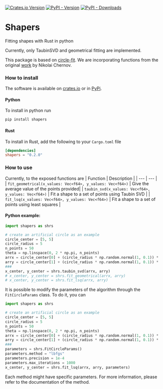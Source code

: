[![Crates.io Version](https://img.shields.io/crates/v/shapers)](https://crates.io/crates/shapers)
[![PyPI - Version](https://img.shields.io/pypi/v/shapers)](https://pypi.org/project/shapers/)
[![PyPI - Downloads](https://img.shields.io/pypi/dm/shapers)](https://pypi.org/project/shapers/)
# Shapers
Fitting shapes with Rust in python

Currently, only TaubinSVD and geometrical fitting are implemented. 

This package is based on [circle-fit](https://github.com/AlliedToasters/circle-fit/). We are incorporating functions from the original [work](https://people.cas.uab.edu/~mosya/cl/MATLABcircle.html) by Nikolai Chernov.


### How to install
The software is available on [crates.io](https://crates.io/crates/shapers) or in [PyPi](https://pypi.org/project/shapers/).
#### Python
To install in python run
```bash
pip install shapers
```

#### Rust
To install in Rust, add the following to your `Cargo.toml` file
```toml
[dependencies]
shapers = "0.2.0"
```


### How to use 
Currently, to the exposed functions are
| Function | Description |
| --- | --- |
| `fit_geometrical(x_values: Vec<f64>, y_values: Vec<f64>)` | Give the average value of the points provided|
| `taubin_svd(x_values: Vec<f64>, y_values: Vec<f64>)` | Fit a shape to a set of points using Taubin SVD |
| `fit_lsq(x_values: Vec<f64>, y_values: Vec<f64>)` | Fit a shape to a set of points using least squares |


#### Python example:
```python
import shapers as shrs

# create an artificial circle as an example
circle_center = [5, 5]
circle_radius = 5
n_points = 50
theta = np.linspace(0, 2 * np.pi, n_points)
arrx = circle_center[0] + (circle_radius * np.random.normal(1, 0.1)) * np.cos(theta)
arry = circle_center[1] + (circle_radius * np.random.normal(1, 0.1)) * np.sin(theta)
###
x_center, y_center = shrs.taubin_svd(arrx, arry)
# x_center, y_center = shrs.fit_geometrical(arrx, arry)
# x_center, y_center = shrs.fit_lsq(arrx, arry)
```

It is possible to modify the parameters of the algorithm through the `FitCircleParams` class. To do it, you can
```python
import shapers as shrs

# create an artificial circle as an example
circle_center = [5, 5]
circle_radius = 5
n_points = 50
theta = np.linspace(0, 2 * np.pi, n_points)
arrx = circle_center[0] + (circle_radius * np.random.normal(1, 0.1)) * np.cos(theta)
arry = circle_center[1] + (circle_radius * np.random.normal(1, 0.1)) * np.sin(theta)
### 
parameters = shrs.FitCircleParams()
parameters.method = "lbfgs"
parameters.precision = 1e-4
parameters.max_iterations = 1000
x_center, y_center = shrs.fit_lsq(arrx, arry, parameters)
```
Each method might have specific parameters. For more information, please refer to the documentation of the method.
